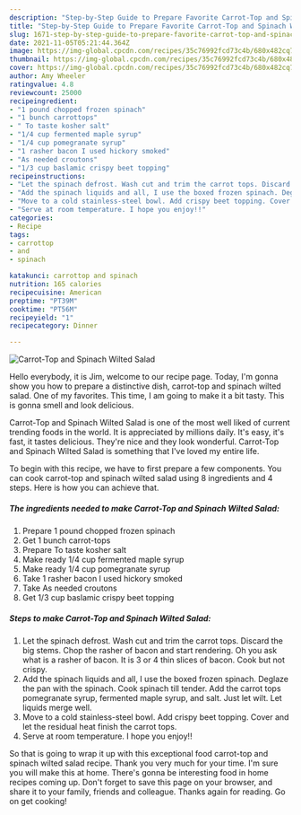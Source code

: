 ```yaml
---
description: "Step-by-Step Guide to Prepare Favorite Carrot-Top and Spinach Wilted Salad"
title: "Step-by-Step Guide to Prepare Favorite Carrot-Top and Spinach Wilted Salad"
slug: 1671-step-by-step-guide-to-prepare-favorite-carrot-top-and-spinach-wilted-salad
date: 2021-11-05T05:21:44.364Z
image: https://img-global.cpcdn.com/recipes/35c76992fcd73c4b/680x482cq70/carrot-top-and-spinach-wilted-salad-recipe-main-photo.jpg
thumbnail: https://img-global.cpcdn.com/recipes/35c76992fcd73c4b/680x482cq70/carrot-top-and-spinach-wilted-salad-recipe-main-photo.jpg
cover: https://img-global.cpcdn.com/recipes/35c76992fcd73c4b/680x482cq70/carrot-top-and-spinach-wilted-salad-recipe-main-photo.jpg
author: Amy Wheeler
ratingvalue: 4.8
reviewcount: 25000
recipeingredient:
- "1 pound chopped frozen spinach"
- "1 bunch carrottops"
- " To taste kosher salt"
- "1/4 cup fermented maple syrup"
- "1/4 cup pomegranate syrup"
- "1 rasher bacon I used hickory smoked"
- "As needed croutons"
- "1/3 cup baslamic crispy beet topping"
recipeinstructions:
- "Let the spinach defrost. Wash cut and trim the carrot tops. Discard the big stems. Chop the rasher of bacon and start rendering. Oh you ask what is a rasher of bacon. It is 3 or 4 thin slices of bacon. Cook but not crispy."
- "Add the spinach liquids and all, I use the boxed frozen spinach. Deglaze the pan with the spinach. Cook spinach till tender. Add the carrot tops pomegranate syrup, fermented maple syrup, and salt. Just let wilt. Let liquids merge well."
- "Move to a cold stainless-steel bowl. Add crispy beet topping. Cover and let the residual heat finish the carrot tops."
- "Serve at room temperature. I hope you enjoy!!"
categories:
- Recipe
tags:
- carrottop
- and
- spinach

katakunci: carrottop and spinach 
nutrition: 165 calories
recipecuisine: American
preptime: "PT39M"
cooktime: "PT56M"
recipeyield: "1"
recipecategory: Dinner

---
```



![Carrot-Top and Spinach Wilted Salad](https://img-global.cpcdn.com/recipes/35c76992fcd73c4b/680x482cq70/carrot-top-and-spinach-wilted-salad-recipe-main-photo.jpg)

Hello everybody, it is Jim, welcome to our recipe page. Today, I'm gonna show you how to prepare a distinctive dish, carrot-top and spinach wilted salad. One of my favorites. This time, I am going to make it a bit tasty. This is gonna smell and look delicious.



Carrot-Top and Spinach Wilted Salad is one of the most well liked of current trending foods in the world. It is appreciated by millions daily. It's easy, it's fast, it tastes delicious. They're nice and they look wonderful. Carrot-Top and Spinach Wilted Salad is something that I've loved my entire life.


To begin with this recipe, we have to first prepare a few components. You can cook carrot-top and spinach wilted salad using 8 ingredients and 4 steps. Here is how you can achieve that.

<!--inarticleads1-->

##### The ingredients needed to make Carrot-Top and Spinach Wilted Salad:

1. Prepare 1 pound chopped frozen spinach
1. Get 1 bunch carrot-tops
1. Prepare  To taste kosher salt
1. Make ready 1/4 cup fermented maple syrup
1. Make ready 1/4 cup pomegranate syrup
1. Take 1 rasher bacon I used hickory smoked
1. Take As needed croutons
1. Get 1/3 cup baslamic crispy beet topping




<!--inarticleads2-->

##### Steps to make Carrot-Top and Spinach Wilted Salad:

1. Let the spinach defrost. Wash cut and trim the carrot tops. Discard the big stems. Chop the rasher of bacon and start rendering. Oh you ask what is a rasher of bacon. It is 3 or 4 thin slices of bacon. Cook but not crispy.
1. Add the spinach liquids and all, I use the boxed frozen spinach. Deglaze the pan with the spinach. Cook spinach till tender. Add the carrot tops pomegranate syrup, fermented maple syrup, and salt. Just let wilt. Let liquids merge well.
1. Move to a cold stainless-steel bowl. Add crispy beet topping. Cover and let the residual heat finish the carrot tops.
1. Serve at room temperature. I hope you enjoy!!




So that is going to wrap it up with this exceptional food carrot-top and spinach wilted salad recipe. Thank you very much for your time. I'm sure you will make this at home. There's gonna be interesting food in home recipes coming up. Don't forget to save this page on your browser, and share it to your family, friends and colleague. Thanks again for reading. Go on get cooking!
